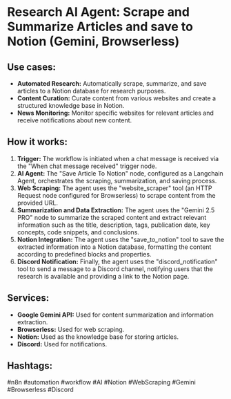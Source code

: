 # Research AI Agent: Scrape and Summarize Articles and save to Notion (Gemini, Browserless)

## Use cases:

-   **Automated Research:** Automatically scrape, summarize, and save articles to a Notion database for research purposes.
-   **Content Curation:** Curate content from various websites and create a structured knowledge base in Notion.
-   **News Monitoring:** Monitor specific websites for relevant articles and receive notifications about new content.

## How it works:

1.  **Trigger:** The workflow is initiated when a chat message is received via the "When chat message received" trigger node.
2.  **AI Agent:** The "Save Article To Notion" node, configured as a Langchain Agent, orchestrates the scraping, summarization, and saving process.
3.  **Web Scraping:** The agent uses the "website\_scraper" tool (an HTTP Request node configured for Browserless) to scrape content from the provided URL.
4.  **Summarization and Data Extraction:** The agent uses the "Gemini 2.5 PRO" node to summarize the scraped content and extract relevant information such as the title, description, tags, publication date, key concepts, code snippets, and conclusions.
5.  **Notion Integration:** The agent uses the "save\_to\_notion" tool to save the extracted information into a Notion database, formatting the content according to predefined blocks and properties.
6.  **Discord Notification:** Finally, the agent uses the "discord\_notification" tool to send a message to a Discord channel, notifying users that the research is available and providing a link to the Notion page.

## Services:

*   **Google Gemini API:** Used for content summarization and information extraction.
*   **Browserless:** Used for web scraping.
*   **Notion:** Used as the knowledge base for storing articles.
*   **Discord:** Used for notifications.

## Hashtags:

#n8n #automation #workflow #AI #Notion #WebScraping #Gemini #Browserless #Discord
